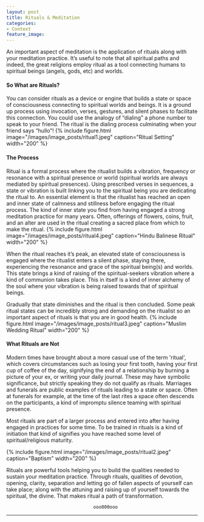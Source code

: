 ```yaml
---
layout: post
title: Rituals & Meditation 
categories:
- Context
feature_image: 
---
```


An important aspect of meditation is the application of rituals along with your meditation practice. It’s useful to note that all spiritual paths and indeed, the great religions employ ritual as a tool connecting humans to spiritual beings (angels, gods, etc) and worlds. 

#### So What are Rituals?
You can consider rituals as a device or engine that builds a state or space of consciousness connecting to spiritual worlds and beings. It is a ground up process using invocation, verses, gestures, and silent phases to facilitate this connection. You could use the analogy of “dialing” a phone number to speak to your friend. The ritual is the dialing process culminating when your friend says “hullo”!
{% include figure.html image="/images/image_posts/ritual1.jpeg" caption="Ritual Setting" width="200" %}

#### The Process
Ritual is a formal process where the ritualist builds a vibration, frequency or resonance with a spiritual presence or world (spiritual worlds are always mediated by spiritual presences). Using prescribed verses in sequences, a state or vibration is built linking you to the spiritual being you are dedicating the ritual to. An essential element is that the ritualist has reached an open and inner state of calmness and stillness before engaging the ritual process. The kind of inner state you find from having engaged a strong meditation practice for many years. Often, offerings of flowers, coins, fruit, and an alter are used in the ritual creating a sacred place from which to make the ritual. {% include figure.html image="/images/image_posts/ritual4.jpeg" caption="Hindu Balinese Ritual" width="200" %}

When the ritual reaches it’s peak, an elevated state of consciousness is engaged where the ritualist enters a silent phase, staying there, experiencing the resonance and grace of the spiritual being(s) and worlds. This state brings a kind of raising of the spiritual-seekers vibration where a kind of communion takes place. This in itself is a kind of inner alchemy of the soul where your vibration is being raised towards that of spiritual beings. 

Gradually that state diminishes and the ritual is then concluded. Some peak ritual states can be incredibly strong and demanding on the ritualist so an important aspect of rituals is that you are in good health.
{% include figure.html image="/images/image_posts/ritual3.jpeg" caption="Muslim Wedding Ritual" width="200" %}

#### What Rituals are Not
Modern times have brought about a more casual use of the term 'ritual', which covers circumstances such as losing your first tooth, having your first cup of coffee of the day, signifying the end of a relationship by burning a picture of your ex, or writing your daily journal. These may have symbolic significance, but strictly speaking they do not qualify as rituals. Marriages and funerals are public examples of rituals leading to a state or space. Often at funerals for example, at the time of the last rites a space often descends on the participants, a kind of impromptu silence teaming with spiritual presence.

Most rituals are part of a larger process and entered into after having engaged in practices for some time. To be trained in rituals is a kind of initiation that kind of signifies you have reached some level of spiritual/religious maturity.  

{% include figure.html image="/images/image_posts/ritual2.jpeg" caption="Baptism" width="200" %}

Rituals  are powerful tools helping you to build the qualities needed to sustain your meditation practice. Through rituals, qualities of devotion, opening, clarity, separation and letting go of fallen aspects of yourself can take place; along with the attuning and raising up of yourself towards the spiritual, the divine. That makes ritual a path of transformation.

									ooo000ooo
--- 